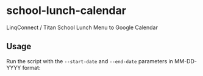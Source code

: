 # school-lunch-calendar
LinqConnect / Titan School Lunch Menu to Google Calendar

## Usage
Run the script with the `--start-date` and `--end-date` parameters in MM-DD-YYYY format:

